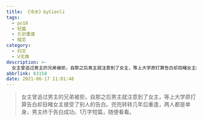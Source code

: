 ```yaml
---
title: 《冷水》byCienli
tags:
  - po18
  - 短篇
  - 久别重逢
  - 暗恋
category:
  - 扫文
  - Ⅴ无推
description: >-
  女主曾追过男主的兄弟被拒，自那之后男主就注意到了女主，等上大学原打算告白却目睹女主接受了别人的告白。兜兜转转几年后重逢，两人都是单身，男主终于告白成功。1万字短篇，随便看看。
abbrlink: 63158
date: 2021-06-17 11:01:48
---
```


> 女主曾追过男主的兄弟被拒，自那之后男主就注意到了女主，等上大学原打算告白却目睹女主接受了别人的告白。兜兜转转几年后重逢，两人都是单身，男主终于告白成功。1万字短篇，随便看看。